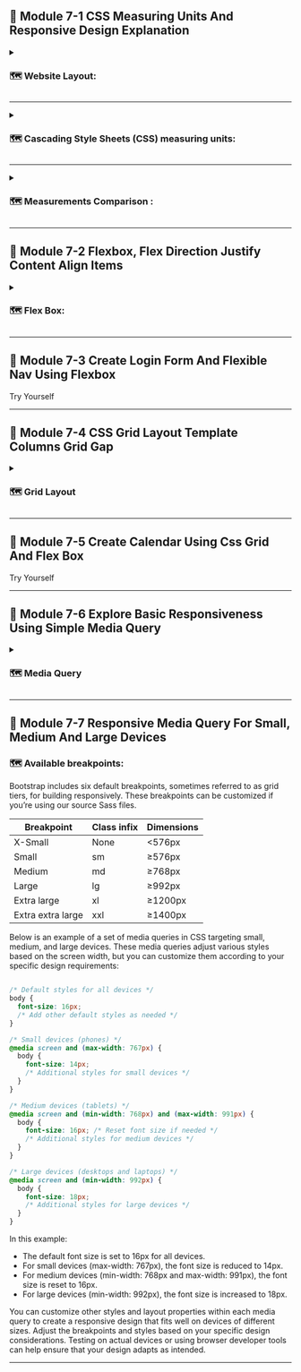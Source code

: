 ## 📝   Module 7-1 CSS Measuring Units And Responsive Design Explanation

<details>
<summary>

### 🗺️   Website Layout:

</summary>

Creating a website layout involves organizing and structuring the different elements on a webpage to achieve a visually appealing and user-friendly design. Here's a basic guide to key components and considerations for website layout:

#### 🎯   1. Header:

- Typically includes the website logo.
- Navigation menu with links to important pages.
- Contact information or other relevant details.
- Search bar if applicable.

#### 🎯   2. Navigation:

- Clear and intuitive navigation menu.
- Dropdown menus for subcategories if needed.
- Consider using a responsive design for mobile devices.

3. Hero Section:

- Prominent section at the top of the page.
- Engaging headline or tagline.
- Call-to-action (CTA) button to encourage user interaction.
- Relevant background image or video.

#### 🎯   4. Main Content:

- Divided into sections or columns.
- Consistent typography for readability.
- Use of headings, subheadings, and paragraphs.
- Multimedia elements (images, videos) to enhance content.

#### 🎯   5. Sidebar:

- Optional, used for additional information or navigation.
- Widgets, calls-to-action, or secondary navigation.

#### 🎯   6. Footer:

- Contact information and social media links.
- Copyright information.
- Additional navigation links.
- Optional: Recent posts, newsletter signup.

#### 🎯   7. Responsive Design:

- Ensure the layout adjusts for various screen sizes.
- Use media queries in CSS to apply styles based on device characteristics.
- Test on different devices and browsers for compatibility.

#### 🎯   8. Whitespace:

- Allow for ample whitespace to prevent a cluttered appearance.
- Improve readability and focus on key elements.

#### 🎯   9. Color Scheme and Branding:

- Use a consistent color palette aligned with the brand.
- Ensure readability by contrasting text and background colors.

#### 🎯   10. Images and Graphics:

- Optimize images for faster loading times.
- Use visuals that support the content and enhance the user experience.

#### 🎯   11. Call-to-Action (CTA):

- Strategically place CTAs throughout the layout.
- Encourage users to take desired actions (e.g., sign up, buy now).

#### 🎯   12. Consistency:

- Maintain a consistent design throughout the website.
- Consistent navigation, fonts, and color schemes.

#### 🎯   13. Mobile-Friendly:

- Ensure the website is accessible and user-friendly on mobile devices.
- Consider touch-friendly elements and responsive navigation.

#### 🎯   14. Testing:

- Regularly test the website layout on different browsers and devices.
- Check for usability and address any issues promptly.

Remember, these are general guidelines, and the specific needs of your website may vary. Tailor the layout to align with the goals, content, and target audience of your website. Regularly evaluate and update the layout to meet evolving requirements and design trends.

</details>

---

<details>

<summary>

### 🗺️   Cascading Style Sheets (CSS) measuring units:

</summary>

This part is appears to be related to Cascading Style Sheets (CSS) measuring units and responsive design. Let's break down these concepts:

#### 🎯   1. CSS Measuring Units:

In CSS, various units are used to define the size and spacing of elements on a webpage. Understanding and using appropriate units is crucial for creating a responsive and visually pleasing design. Here are some common CSS measuring units:

- `Pixels (px):` This is a fixed unit of measurement. One pixel is a single dot on a screen. Pixels are often used for fixed-size elements.

- `Percent (%):` Percentages are relative to the parent element's size. For example, if you set the width of a child element to 50%, it will be half the width of its parent.

- `Em:` Relative to the font-size of the nearest parent or the element itself. If the font-size of the parent is 16px, 1em is equal to 16px.

- `Rem:` Similar to em, but relative to the root element (html) instead of the parent element. This can make it easier to maintain a consistent layout.

- `Viewport Width (vw) and Viewport Height (vh):` These units represent a percentage of the viewport size. For example, 1vw is 1% of the viewport width.

- `vmax and vmin :`  these are viewport-percentage lengths that represent relative units based on the size of the viewport (the visible portion of the web page in the browser window). These units are useful for creating designs that are responsive to different screen sizes.

- `Absolute Units (in, cm, mm, pt, pc):` These are absolute units not dependent on other factors like screen size or text size. They are less commonly used in web design, especially for responsive layouts.

#### 🎯   2. Responsive Design:

Responsive design is an approach to web design that makes web pages render well on a variety of devices and window or screen sizes. The goal is to create a fluid and flexible layout that adapts to different screen sizes, from desktop monitors to smartphones. Key principles of responsive design include:

- `Media Queries:` Using CSS media queries to apply different styles based on the characteristics of the device, such as screen width, height, or device orientation.

- `Flexible Grid Layouts:` Designing layouts using relative units like percentages or viewport units to ensure that elements scale proportionally.

- `Flexible Images:` Ensuring that images can adapt to different screen sizes without losing their quality or breaking the layout.

- `Mobile-First Approach:` Starting the design process with mobile devices in mind and then progressively enhancing the layout for larger screens.

By combining appropriate CSS measuring units and responsive design principles, developers can create websites that provide a seamless and optimal user experience across a range of devices and screen sizes.

</details>

---

<details>

<summary>

### 🗺️   Measurements Comparison :

</summary>

#### 🎯   1. PX vs % :

In CSS, both pixels (px) and percentages (%) are units of measurement used to define sizes, dimensions, and spacing on a webpage. However, they serve different purposes and have distinct characteristics. Here's a comparison between px and %:

- Pixels (px):

    - Absolute Unit: Pixels are an absolute unit of measurement. One pixel represents a single dot on a screen.
    - Fixed Size: The size specified in pixels is fixed and does not change based on the size of the viewport or parent element.
    - Controlled Precision: Pixels offer precise control over element sizes, making them suitable for fixed-size elements like images, borders, and containers.
    - Device Independence: While it provides a consistent size on a specific device, it might not adapt well to different screen sizes or resolutions.

Example:

```css

.container {
  width: 300px;
  height: 150px;
  font-size: 16px;
}

```

- Percentages (%):

    - Relative Unit: Percentages are relative to the size of the containing element. For width and height, percentages are relative to the size of the parent container.
    - Responsive Design: Using percentages is common in creating responsive designs, as elements can scale proportionally based on the size of the parent container or viewport.
    - Fluid Layouts: Percentages are often used for creating fluid layouts that adapt to different screen sizes.
    - Flexibility: Percentages are versatile and can be used for widths, heights, margins, and other properties.

Example:

```css

.container {
  width: 50%;
  height: 75%;
  margin-left: 10%;
}

```

- Choosing Between px and %:

    - Use px when a fixed size is required, and you want precise control over element dimensions.
    - Use % when you want elements to scale proportionally based on the size of their parent container or the viewport, promoting a more flexible and responsive design.

In responsive web design, percentages are often preferred for creating layouts that adapt to various screen sizes, while pixels are useful for specific elements where a fixed size is necessary. The choice depends on the design goals and requirements of your webpage.

#### 🎯   2. VW vs VH : 

In CSS, vw and vh are both viewport-relative units used to define sizes and dimensions in a way that is responsive to the size of the viewport (the visible portion of the web page in the browser window). Here's a comparison between vw (viewport width) and vh (viewport height):

- Viewport Width (vw):

    - Relative to Width: vw stands for viewport width, and 1 vw is equal to 1% of the viewport's width.
    - Responsive Layouts: It is commonly used to set the size of elements in a way that is proportional to the width of the viewport. For example, setting width: 50vw; means the element will be 50% of the viewport's width.
    - Use Cases: Often used for responsive typography, container widths, or any dimension that should be responsive to the width of the viewport.

Example:

```css

.container {
  width: 80vw;
  font-size: 3vw;
}

```

- Viewport Height (vh):

    - Relative to Height: vh stands for viewport height, and 1 vh is equal to 1% of the viewport's height.
    - Responsive Heights: Useful for setting heights of elements relative to the height of the viewport. For instance, height: 50vh; means the element will be 50% of the viewport's height.
    - Use Cases: Frequently employed for setting the height of containers, sections, or any dimension that should be responsive to the height of the viewport.

Example:

```css

.section {
  height: 70vh;
}

```

- Choosing Between vw and vh:

    - Use vw when you want to size elements based on the width of the viewport.
    - Use vh when you want to size elements based on the height of the viewport.
    - Both units can be combined to create responsive layouts that adapt to both width and height changes.

Viewport-relative units like vw and vh are valuable in creating designs that scale appropriately across various devices and screen sizes, contributing to a more responsive and flexible layout.

#### 🎯   2. Vmin vs Vmax : 

In CSS, vmin and vmax are viewport-relative units used to define sizes and dimensions in a way that is responsive to the size of the viewport (the visible portion of the web page in the browser window). Here's a comparison between vmin (viewport minimum) and vmax (viewport maximum):

- Viewport Minimum (vmin):

    - Relative to Smaller Dimension: vmin stands for viewport minimum, and 1 vmin is equal to 1% of the smaller of the viewport's width or height.
    - Responsive to Smaller Dimension: Useful for setting sizes relative to the smaller dimension of the viewport. For example, width: 50vmin; means the element's width will be 50% of the smaller of the viewport's width or height.
    - Use Cases: Often used for typography, container dimensions, or any element size that should be responsive to the smaller dimension of the viewport.

Example:

```css
.container {
  width: 40vmin;
  font-size: 2vmin;
}

```

- Viewport Maximum (vmax):

    - Relative to Larger Dimension: vmax stands for viewport maximum, and 1 vmax is equal to 1% of the larger of the viewport's width or height.
    - Responsive to Larger Dimension: Useful for setting sizes relative to the larger dimension of the viewport. For instance, height: 70vmax; means the element's height will be 70% of the larger of the viewport's width or height.
    - Use Cases: Commonly employed for setting container dimensions or any element size that should be responsive to the larger dimension of the viewport.

Example:

```css
.container {
  height: 60vmax;
}

```

- Choosing Between vmin and vmax:

    - Use vmin when you want to size elements based on the smaller dimension of the viewport.
    - Use vmax when you want to size elements based on the larger dimension of the viewport.
    - Both units can be used together to create designs that are responsive to both the smaller and larger dimensions of the viewport.

Viewport-relative units like vmin and vmax are beneficial in creating designs that scale appropriately across various devices and screen sizes, contributing to a more responsive and flexible layout.

#### 🎯   2. em vs rem : 

In CSS, em and rem are both relative length units used to define sizes and dimensions. However, they have different scopes of influence, particularly in terms of inheritance. Here's a comparison between em and rem:

- em (Relative to Font Size of the Parent Element):

    - Relative to Parent's Font Size: em stands for "em-height," and 1 em is equal to the current font size of the element.
    - Inheritance: Child elements using em are calculated based on their parent element's font size. If a parent has a font size of 16px and you set font-size: 1.5em; on a child element, it will be 1.5 times the parent's font size (24px in this case).
    - Use Cases: Often used for setting sizes that need to be proportionate to the font size, such as text, margins, and padding.

Example:

```css

.parent {
  font-size: 16px;
}

.child {
  font-size: 1.5em; /* 24px */
  margin-bottom: 1em; /* 24px */
}

```
- rem (Relative to Font Size of the Root Element):

    - Relative to Root Font Size: rem stands for "root em," and 1 rem is equal to the font size of the root element (usually the `<html>` element).
    - Inheritance: Child elements using rem are calculated based on the root element's font size. It provides a more consistent way to manage sizes across the entire document.
    - Use Cases: Often used for setting sizes that need to be consistent throughout the document, such as overall layout dimensions.

Example:

```css

html {
  font-size: 16px;
}

.container {
  font-size: 1.5rem; /* 24px */
  margin-bottom: 1rem; /* 16px */
}

```

- Choosing Between em and rem:

    - Use em when you want sizes to be relative to the font size of the nearest parent element, making it useful for components with nested structures.
    - Use rem when you want sizes to be relative to the root element's font size, providing a consistent and easily manageable approach for the entire document.

Both units have their uses, and the choice between em and rem depends on the specific design requirements and the desired level of control over font size inheritance.

</details>

---

## 📝   Module 7-2 Flexbox, Flex Direction Justify Content Align Items

<details>
<summary>

### 🗺️   Flex Box:

</summary>

Flexbox, or the Flexible Box Layout, is a CSS layout model designed for building complex layouts more efficiently and with less code. Here's an overview of some key Flexbox properties:

-   `display: flex; or display: inline-flex;:`    Defines a flex container. The flex value creates a block-level container, while inline-flex creates an inline-level container.

-   `flex-direction: row | row-reverse | column | column-reverse;:`   Specifies the direction of the flex container's main axis.

-   `flex-wrap: nowrap | wrap | wrap-reverse;:`   Determines whether items should wrap into multiple lines if they exceed the container's size.

-   `flex-flow: <flex-direction> <flex-wrap>;:`   A shorthand property for setting both flex-direction and flex-wrap in one declaration.

-   `justify-content: flex-start | flex-end | center | space-between | space-around | space-evenly;:`   Aligns items along the main axis of the flex container.

-   `align-items: flex-start | flex-end | center | baseline | stretch;:`  Aligns items along the cross axis of the flex container.

-   `align-self: auto | flex-start | flex-end | center | baseline | stretch;:`    Allows the default alignment to be overridden for individual flex items.

-   `align-content: flex-start | flex-end | center | space-between | space-around | stretch;:`    Aligns a flex container's lines within the flex container when there is extra space in the cross axis.

-   `order: <integer>;`:  Specifies the order in which a flex item appears within the flex container.

-   `flex: <flex-grow> <flex-shrink> <flex-basis>;:`    A shorthand property for the flex-grow, flex-shrink, and flex-basis properties.

-   `flex-grow: <number>;:`  Defines the ability for a flex item to grow if necessary.

-   `flex-shrink: <number>;:`   Defines the ability for a flex item to shrink if necessary.

-   `flex-basis: <length> | auto;:`   Specifies the initial main size of a flex item.

These properties provide a wide range of options for creating flexible and responsive layouts. You can use them individually or in combination to achieve the desired layout behavior. Keep in mind that Flexbox is particularly powerful for handling one-dimensional layouts along either the main axis or the cross axis.

</details>

---

## 📝   Module 7-3 Create Login Form And Flexible Nav Using Flexbox

Try Yourself

---

## 📝   Module 7-4 CSS Grid Layout Template Columns Grid Gap

<details>
<summary>

### 🗺️   Grid Layout

</summary>

CSS Grid Layout is a powerful layout system for building two-dimensional grid-based layouts in web applications. Here's an overview of some key CSS Grid properties:

-   `display: grid;:`   Defines an element as a grid container.

-   `grid-template-columns and grid-template-rows:`    Specifies the size of the columns and rows in the grid.
Accepts values like auto, 1fr (fractional unit), fixed sizes, or a combination.

```css

grid-template-columns: 100px 1fr 2fr;
grid-template-rows: 50px auto;

```
-   `grid-template-areas:`  Defines named grid areas, allowing for a more visual way of creating layouts.
```css

grid-template-areas:
  "header header header"
  "sidebar main main"
  "footer footer footer";

  ```

-   `grid-column and grid-row:`   Specifies the start and end positions of a grid item along the grid's columns and rows.

```css

grid-column: 2 / 4; /* item spans from column line 2 to 4 */
grid-row: 1 / 3;    /* item spans from row line 1 to 3 */

```
-   `grid-gap:`     Sets the size of the gap between columns and rows.

```css

grid-gap: 10px;

```

-   `justify-items and align-items:`      Aligns grid items within their grid areas along the inline (row) and block (column) axes.

```css

justify-items: center; /* align items horizontally in the center */
align-items: end;      /* align items vertically at the end */

```

-   `justify-content and align-content:`    Aligns the grid container's content along the inline (row) and block (column) axes.

```css

justify-content: space-between; /* distribute items along the row axis */
align-content: center;          /* center items along the column axis */

```
-  ` place-items: `   A shorthand property for setting both justify-items and align-items.

```css

place-items: center end; /* center horizontally, align at the end vertically */

```

-   `place-content:`  A shorthand property for setting both justify-content and align-content.

```css

place-content: space-around center; /* distribute content vertically, center horizontally */

```

-   `grid-auto-columns and grid-auto-rows:`     Defines the size of implicitly created grid tracks (columns or rows) in the grid.

```css

grid-auto-columns: 100px;
grid-auto-rows: minmax(50px, auto);

```

-   `grid-auto-flow:`     Specifies how auto-placed items are inserted into the grid.

```css

grid-auto-flow: column; /* insert items column-wise */

```

-   `grid:`     A shorthand property for defining all the grid-related properties at once.

```css

grid: auto-flow dense / 1fr 2fr;

```

These properties provide a robust set of tools for creating complex grid-based layouts in a straightforward and concise manner. Grid Layout is particularly useful for both simple and intricate designs where precise control over the placement of elements is essential.

</details>

---

## 📝   Module 7-5 Create Calendar Using Css Grid And Flex Box

Try Yourself

---

## 📝   Module 7-6 Explore Basic Responsiveness Using Simple Media Query

<details>
<summary>

### 🗺️   Media Query

</summary>

This topic or task related to exploring basic responsiveness using simple media queries in the context of web development. Let's break down the key concepts associated with this topic:

-   `Basic Responsiveness:`     Basic responsiveness in web design involves ensuring that a website's layout and content adapt effectively to different screen sizes and devices. This adaptation is crucial for providing a positive user experience across a wide range of devices, including desktops, laptops, tablets, and smartphones.

-   `Media Queries:`    Media queries are CSS techniques that allow you to apply different styles based on various conditions such as screen width, height, device orientation, and more. Media queries play a pivotal role in implementing responsive design by adjusting the layout and styling of a webpage for different devices.

    -   Simple Media Query Example:

Here's a simple example of a media query that adjusts the font size when the screen width is below a certain threshold (e.g., 600 pixels):

```css

/* Default styles for larger screens */
body {
  font-size: 16px;
}

/* Media query for smaller screens */
@media screen and (max-width: 600px) {
  body {
    font-size: 14px;
  }
}

```

-   In this example:

    -   The default font size is set to 16px for larger screens.
    -   When the screen width is 600px or less, the font size is adjusted to 14px.

-   Explore Basic Responsiveness Steps:

    -   `Identify Breakpoints:`     Determine key points at which your layout needs to adapt. Common breakpoints include those for smartphones, tablets, and desktops.

    -   `Apply Basic Styling:`      Set up your default styles for larger screens.

    -   `Add Media Queries:`    Introduce media queries in your CSS to adjust styles based on specific conditions.

    -   `Test Responsiveness:`      Preview your website on various devices and browsers to ensure that the layout responds appropriately to different screen sizes.

    -   `Refine Styles:`    Make adjustments as needed to refine the responsiveness and improve the overall user experience.

By incorporating these steps, you can create a more responsive design that caters to a diverse audience using different devices.

</details>

---

## 📝   Module 7-7 Responsive Media Query For Small, Medium And Large Devices

### 🗺️   Available breakpoints:

Bootstrap includes six default breakpoints, sometimes referred to as grid tiers, for building responsively. These breakpoints can be customized if you’re using our source Sass files.

Breakpoint  |   Class infix   |   Dimensions
--- | --- | ---
X-Small |   None    |   <576px
Small   |   sm  |   ≥576px
Medium  |   md  |   ≥768px
Large   |   lg  |   ≥992px
Extra large   |   xl    |   ≥1200px
Extra extra large   |   xxl   |   ≥1400px

Below is an example of a set of media queries in CSS targeting small, medium, and large devices. These media queries adjust various styles based on the screen width, but you can customize them according to your specific design requirements:

```css

/* Default styles for all devices */
body {
  font-size: 16px;
  /* Add other default styles as needed */
}

/* Small devices (phones) */
@media screen and (max-width: 767px) {
  body {
    font-size: 14px;
    /* Additional styles for small devices */
  }
}

/* Medium devices (tablets) */
@media screen and (min-width: 768px) and (max-width: 991px) {
  body {
    font-size: 16px; /* Reset font size if needed */
    /* Additional styles for medium devices */
  }
}

/* Large devices (desktops and laptops) */
@media screen and (min-width: 992px) {
  body {
    font-size: 18px;
    /* Additional styles for large devices */
  }
}

```

In this example:

-   The default font size is set to 16px for all devices.
-   For small devices (max-width: 767px), the font size is reduced to 14px.
-   For medium devices (min-width: 768px and max-width: 991px), the font size is reset to 16px.
-   For large devices (min-width: 992px), the font size is increased to 18px.

You can customize other styles and layout properties within each media query to create a responsive design that fits well on devices of different sizes. Adjust the breakpoints and styles based on your specific design considerations. Testing on actual devices or using browser developer tools can help ensure that your design adapts as intended.

---

